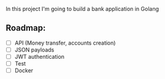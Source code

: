 In this project I'm going to build a bank application in Golang

## Roadmap:

- [ ] API (Money transfer, accounts creation)
- [ ] JSON payloads
- [ ] JWT authentication
- [ ] Test
- [ ] Docker
